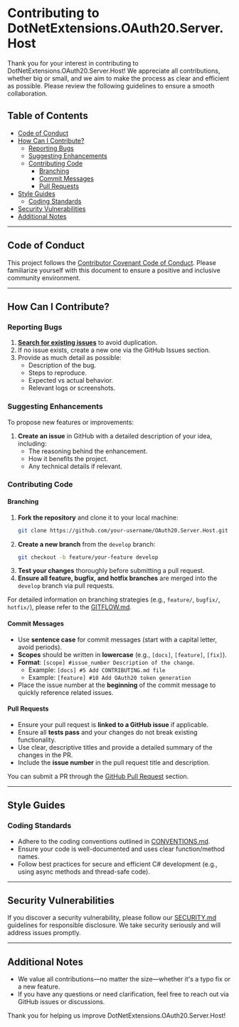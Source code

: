 # Contributing to DotNetExtensions.OAuth20.Server.Host

Thank you for your interest in contributing to DotNetExtensions.OAuth20.Server.Host! We appreciate all contributions, whether big or small, and we aim to make the process as clear and efficient as possible. Please review the following guidelines to ensure a smooth collaboration.

## Table of Contents
- [Code of Conduct](#code-of-conduct)
- [How Can I Contribute?](#how-can-i-contribute)
  - [Reporting Bugs](#reporting-bugs)
  - [Suggesting Enhancements](#suggesting-enhancements)
  - [Contributing Code](#contributing-code)
    - [Branching](#branching)
    - [Commit Messages](#commit-messages)
    - [Pull Requests](#pull-requests)
- [Style Guides](#style-guides)
  - [Coding Standards](#coding-standards)
- [Security Vulnerabilities](#security-vulnerabilities)
- [Additional Notes](#additional-notes)

---

## Code of Conduct

This project follows the [Contributor Covenant Code of Conduct](./CODE_OF_CONDUCT.md). Please familiarize yourself with this document to ensure a positive and inclusive community environment.

---

## How Can I Contribute?

### Reporting Bugs

1. [**Search for existing issues**](https://github.com/DotNetExtensions/OAuth20.Server.Host/issues) to avoid duplication.
2. If no issue exists, create a new one via the GitHub Issues section.
3. Provide as much detail as possible:
   - Description of the bug.
   - Steps to reproduce.
   - Expected vs actual behavior.
   - Relevant logs or screenshots.

### Suggesting Enhancements

To propose new features or improvements:
1. **Create an issue** in GitHub with a detailed description of your idea, including:
   - The reasoning behind the enhancement.
   - How it benefits the project.
   - Any technical details if relevant.

### Contributing Code

#### Branching

1. **Fork the repository** and clone it to your local machine:
   ```bash
   git clone https://github.com/your-username/OAuth20.Server.Host.git
   ```
2. **Create a new branch** from the `develop` branch:
   ```bash
   git checkout -b feature/your-feature develop
   ```
3. **Test your changes** thoroughly before submitting a pull request.
4. **Ensure all feature, bugfix, and hotfix branches** are merged into the `develop` branch via pull requests.

For detailed information on branching strategies (e.g., `feature/`, `bugfix/`, `hotfix/`), please refer to the [GITFLOW.md](./GITFLOW.md).

#### Commit Messages

- Use **sentence case** for commit messages (start with a capital letter, avoid periods).
- **Scopes** should be written in **lowercase** (e.g., `[docs]`, `[feature]`, `[fix]`).
- **Format**: `[scope] #issue_number Description of the change`.
  - Example: `[docs] #5 Add CONTRIBUTING.md file`
  - Example: `[feature] #10 Add OAuth20 token generation`
- Place the issue number at the **beginning** of the commit message to quickly reference related issues.

#### Pull Requests

- Ensure your pull request is **linked to a GitHub issue** if applicable.
- Ensure all **tests pass** and your changes do not break existing functionality.
- Use clear, descriptive titles and provide a detailed summary of the changes in the PR.
- Include the **issue number** in the pull request title and description.

You can submit a PR through the [GitHub Pull Request](https://github.com/DotNetExtensions/OAuth20.Server.Host/pulls) section.

---

## Style Guides

### Coding Standards

- Adhere to the coding conventions outlined in [CONVENTIONS.md](./CONVENTIONS.md).
- Ensure your code is well-documented and uses clear function/method names.
- Follow best practices for secure and efficient C# development (e.g., using async methods and thread-safe code).

---

## Security Vulnerabilities

If you discover a security vulnerability, please follow our [SECURITY.md](./SECURITY.md) guidelines for responsible disclosure. We take security seriously and will address issues promptly.

---

## Additional Notes

- We value all contributions—no matter the size—whether it's a typo fix or a new feature.
- If you have any questions or need clarification, feel free to reach out via GitHub issues or discussions.

Thank you for helping us improve DotNetExtensions.OAuth20.Server.Host!
